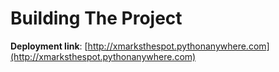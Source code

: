 # Building The Project

**Deployment link**: [http://xmarksthespot.pythonanywhere.com](http://xmarksthespot.pythonanywhere.com)
